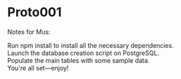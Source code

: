 # Proto001
Notes for Mus:

Run npm install to install all the necessary dependencies.  
Launch the database creation script on PostgreSQL.  
Populate the main tables with some sample data.  
You're all set—enjoy!  

